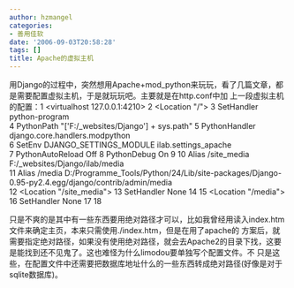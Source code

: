 ```yaml
---
author: hzmangel
categories:
- 善用佳软
date: '2006-09-03T20:58:28'
tags: []
title: Apache的虚拟主机
---
```

用Django的过程中，突然想用Apache+mod_python来玩玩，看了几篇文章，都是需要配置虚拟主机，于是就玩玩吧。主要就是在http.conf中加
上一段虚拟主机的配置：<!--more-->1 <virtualhost 127.0.0.1:4210>  2     <Location "/">  3         SetHandler python-program  
     4         PythonPath "['F:/_websites/Django'] + sys.path"  5         PythonHandler django.core.handlers.modpython  
     6         SetEnv DJANGO_SETTINGS_MODULE ilab.settings_apache  
     7         PythonAutoReload Off  8         PythonDebug On  9     </Location> 10     Alias /site_media F:/_websites/Django/ilab/media  
    11     Alias /media D:/Programme_Tools/Python/24/Lib/site-packages/Django-0.95-py2.4.egg/django/contrib/admin/media  
    12     <Location "/site_media"> 13         SetHandler None 14     </Location> 15     <Location "/media"> 16         SetHandler None 17     </Location> 18 </virtualhost> 

  
只是不爽的是其中有一些东西要用绝对路径才可以，比如我曾经用读入index.htm文件来确定主页，本来只需使用./index.htm，但是在用了apache的
方案后，就需要指定绝对路径，如果没有使用绝对路径，就会去Apache2的目录下找，这要是能找到还不见鬼了。这也难怪为什么limodou要单独写个配置文件。不
只是这些，在配置文件中还需要把数据库地址什么的一些东西转成绝对路径(好像是对于sqlite数据库)。